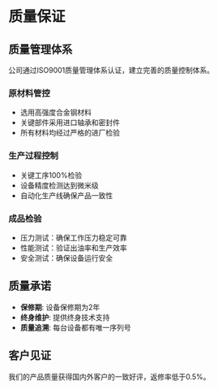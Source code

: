 # 质量保证

## 质量管理体系

公司通过ISO9001质量管理体系认证，建立完善的质量控制体系。

### 原材料管控

- 选用高强度合金钢材料
- 关键部件采用进口轴承和密封件
- 所有材料均经过严格的进厂检验

### 生产过程控制

- 关键工序100%检验
- 设备精度检测达到微米级
- 自动化生产线确保产品一致性

### 成品检验

- 压力测试：确保工作压力稳定可靠
- 性能测试：验证出油率和生产效率
- 安全测试：确保设备运行安全

## 质量承诺

- **保修期**: 设备保修期为2年
- **终身维护**: 提供终身技术支持
- **质量追溯**: 每台设备都有唯一序列号

## 客户见证

我们的产品质量获得国内外客户的一致好评，返修率低于0.5%。